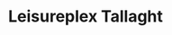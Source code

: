 ---
title: "Leisureplex Tallaght"
address: "Village Green Centre, Tallaght, Dublin, 24"
tel: "+353 (0)1 459 9411"
county: "Dublin"
category: "Bowling"
type: "Content"
lat: "53.28700256347656"
lng: "-6.37035608291626"
---